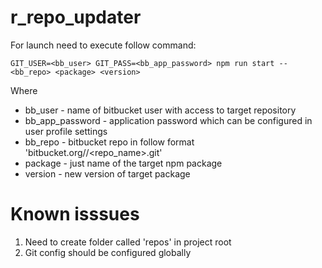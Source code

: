 # r_repo_updater

For launch need to execute follow command:

`GIT_USER=<bb_user> GIT_PASS=<bb_app_password> npm run start -- <bb_repo> <package> <version>`

Where
* bb_user - name of bitbucket user with access to target repository
* bb_app_password - application password which can be configured in user profile settings
* bb_repo - bitbucket repo in follow format 'bitbucket.org/<workspace>/<repo_name>.git'
* package - just name of the target npm package
* version - new version of target package

# Known isssues

1. Need to create folder called 'repos' in project root
2. Git config should be configured globally
